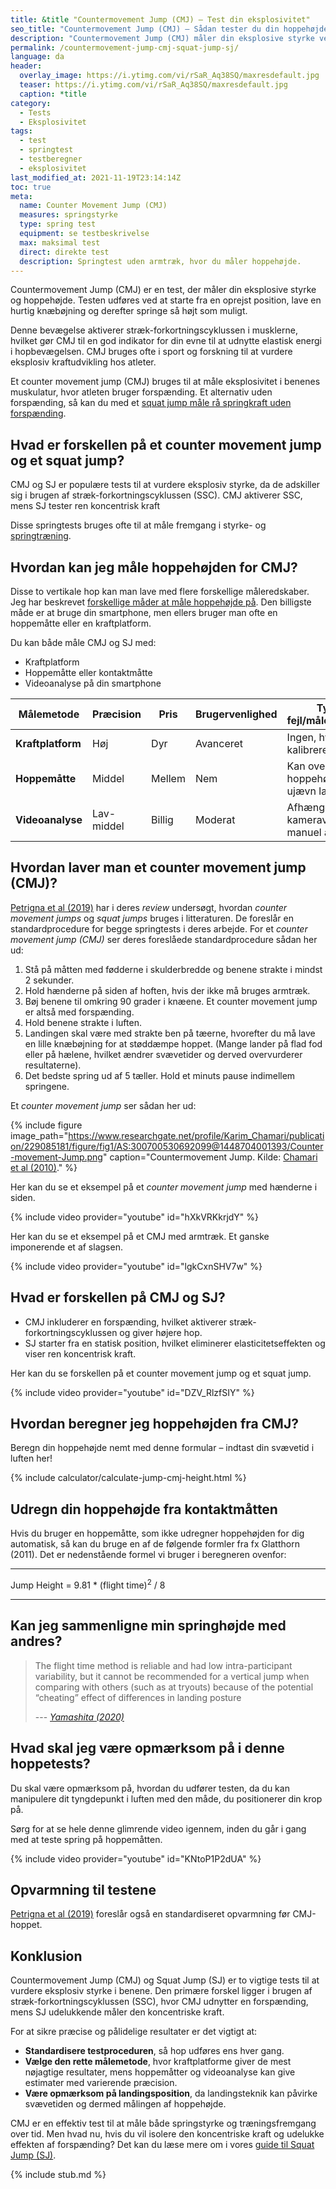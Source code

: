 ```yaml
---
title: &title "Countermovement Jump (CMJ) – Test din eksplosivitet"
seo_title: "Countermovement Jump (CMJ) – Sådan tester du din hoppehøjde"
description: "Countermovement Jump (CMJ) måler din eksplosive styrke ved et hop med forudgående knæbøjning. Lær, hvordan du udfører testen korrekt."
permalink: /countermovement-jump-cmj-squat-jump-sj/
language: da
header:
  overlay_image: https://i.ytimg.com/vi/rSaR_Aq38SQ/maxresdefault.jpg
  teaser: https://i.ytimg.com/vi/rSaR_Aq38SQ/maxresdefault.jpg
  caption: *title
category:
  - Tests
  - Eksplosivitet
tags:
  - test
  - springtest
  - testberegner
  - eksplosivitet
last_modified_at: 2021-11-19T23:14:14Z
toc: true
meta:
  name: Counter Movement Jump (CMJ)
  measures: springstyrke
  type: spring test
  equipment: se testbeskrivelse
  max: maksimal test
  direct: direkte test
  description: Springtest uden armtræk, hvor du måler hoppehøjde.
---
```


Countermovement Jump (CMJ) er en test, der måler din eksplosive styrke og hoppehøjde. Testen udføres ved at starte fra en oprejst position, lave en hurtig knæbøjning og derefter springe så højt som muligt.

Denne bevægelse aktiverer stræk-forkortningscyklussen i musklerne, hvilket gør CMJ til en god indikator for din evne til at udnytte elastisk energi i hopbevægelsen. CMJ bruges ofte i sport og forskning til at vurdere eksplosiv kraftudvikling hos atleter.

Et counter movement jump (CMJ) bruges til at måle eksplosivitet i benenes muskulatur, hvor atleten bruger forspænding. Et alternativ uden forspænding, så kan du med et [squat jump måle rå springkraft uden forspænding](/squat-jump-test/).

## Hvad er forskellen på et counter movement jump og et squat jump?

CMJ og SJ er populære tests til at vurdere eksplosiv styrke, da de adskiller sig i brugen af stræk-forkortningscyklussen (SSC). CMJ aktiverer SSC, mens SJ tester ren koncentrisk kraft

Disse springtests bruges ofte til at måle fremgang i styrke- og [springtræning](/springstyrke-og-springtraening/).

## Hvordan kan jeg måle hoppehøjden for CMJ?

Disse to vertikale hop kan man lave med flere forskellige måleredskaber. Jeg har beskrevet [forskellige måder at måle hoppehøjde på](/springtests-hoppehoejde/). Den billigste måde er at bruge din smartphone, men ellers bruger man ofte en hoppemåtte eller en kraftplatform.

Du kan både måle CMJ og SJ med:

- Kraftplatform
- Hoppemåtte eller kontaktmåtte
- Videoanalyse på din smartphone

| Målemetode       | Præcision  | Pris   | Brugervenlighed | Typiske fejl/måleusikkerhed            |
|-----------------|------------|--------|----------------|---------------------------------------|
| **Kraftplatform** | Høj        | Dyr    | Avanceret      | Ingen, hvis korrekt kalibreret       |
| **Hoppemåtte**   | Middel     | Mellem | Nem            | Kan overvurdere hoppehøjde ved ujævn landing |
| **Videoanalyse** | Lav-middel | Billig | Moderat        | Afhænger af kameravinkel og manuel analyse |

## Hvordan laver man et counter movement jump (CMJ)?

[Petrigna et al (2019)](https://www.ncbi.nlm.nih.gov/pmc/articles/PMC6853898/) har i deres _review_ undersøgt, hvordan _counter movement jumps_ og _squat jumps_ bruges i litteraturen. De foreslår en standardprocedure for begge springtests i deres arbejde. For et _counter movement jump (CMJ)_ ser deres foreslåede standardprocedure sådan her ud:

1. Stå på måtten med fødderne i skulderbredde og benene strakte i mindst 2 sekunder.
2. Hold hænderne på siden af hoften, hvis der ikke må bruges armtræk.
3. Bøj benene til omkring 90 grader i knæene. Et counter movement jump er altså med forspænding.
4. Hold benene strakte i luften.
5. Landingen skal være med strakte ben på tæerne, hvorefter du må lave en lille knæbøjning for at støddæmpe hoppet. (Mange lander på flad fod eller på hælene, hvilket ændrer svævetider og derved overvurderer resultaterne).
6. Det bedste spring ud af 5 tæller. Hold et minuts pause indimellem springene.

Et _counter movement jump_ ser sådan her ud:

{% include figure image_path="https://www.researchgate.net/profile/Karim_Chamari/publication/229085181/figure/fig1/AS:300700530692099@1448704001393/Counter-movement-Jump.png" caption="Countermovement Jump. Kilde: [Chamari et al (2010)](https://www.researchgate.net/publication/229085181_Anaerobic_power_and_capacity)." %}

Her kan du se et eksempel på et _counter movement jump_ med hænderne i siden.

{% include video provider="youtube" id="hXkVRKkrjdY" %}

Her kan du se et eksempel på et CMJ med armtræk. Et ganske imponerende et af slagsen.

{% include video provider="youtube" id="lgkCxnSHV7w" %}

## Hvad er forskellen på CMJ og SJ?

- CMJ inkluderer en forspænding, hvilket aktiverer stræk-forkortningscyklussen og giver højere hop.
- SJ starter fra en statisk position, hvilket eliminerer elasticitetseffekten og viser ren koncentrisk kraft.

Her kan du se forskellen på et counter movement jump og et squat jump.

{% include video provider="youtube" id="DZV_RlzfSIY" %}

## Hvordan beregner jeg hoppehøjden fra CMJ?

Beregn din hoppehøjde nemt med denne formular – indtast din svævetid i luften her!

{% include calculator/calculate-jump-cmj-height.html %}

## Udregn din hoppehøjde fra kontaktmåtten

Hvis du bruger en hoppemåtte, som ikke udregner hoppehøjden for dig automatisk, så kan du bruge en af de følgende formler fra fx Glatthorn (2011). Det er nedenstående formel vi bruger i beregneren ovenfor:

***

Jump Height = 9.81 * (flight time)<sup>2</sup> / 8

***

## Kan jeg sammenligne min springhøjde med andres?

> The flight time method is reliable and had low intra-participant
variability, but it cannot be recommended for a vertical jump when comparing with others (such as at
tryouts) because of the potential “cheating” effect of differences in landing posture
>
> --- <cite>[Yamashita (2020)](https://www.mdpi.com/2076-3417/10/3/776/pdf)</cite>

## Hvad skal jeg være opmærksom på i denne hoppetests?

Du skal være opmærksom på, hvordan du udfører testen, da du kan manipulere dit tyngdepunkt i luften med den måde, du positionerer din krop på.

Sørg for at se hele denne glimrende video igennem, inden du går i gang med at teste spring på hoppemåtten.

{% include video provider="youtube" id="KNtoP1P2dUA" %}

## Opvarmning til testene

[Petrigna et al (2019)](https://www.ncbi.nlm.nih.gov/pmc/articles/PMC6853898/) foreslår også en standardiseret opvarmning før CMJ-hoppet.

## Konklusion

Countermovement Jump (CMJ) og Squat Jump (SJ) er to vigtige tests til at vurdere eksplosiv styrke i benene. Den primære forskel ligger i brugen af stræk-forkortningscyklussen (SSC), hvor CMJ udnytter en forspænding, mens SJ udelukkende måler den koncentriske kraft.

For at sikre præcise og pålidelige resultater er det vigtigt at:

- **Standardisere testproceduren**, så hop udføres ens hver gang.
- **Vælge den rette målemetode**, hvor kraftplatforme giver de mest nøjagtige resultater, mens hoppemåtter og videoanalyse kan give estimater med varierende præcision.
- **Være opmærksom på landingsposition**, da landingsteknik kan påvirke svævetiden og dermed målingen af hoppehøjde.

CMJ er en effektiv test til at måle både springstyrke og træningsfremgang over tid. Men hvad nu, hvis du vil isolere den koncentriske kraft og udelukke effekten af forspænding? Det kan du læse mere om i vores [guide til Squat Jump (SJ)](/squat-jump-test/).

{% include stub.md %}